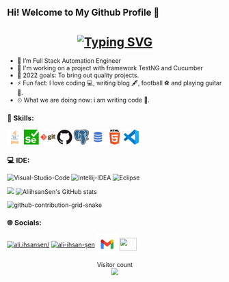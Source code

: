 
  ## Hi! Welcome to My Github Profile 👋

  
  <h1 align="center">
     <a href="https://git.io/typing-svg">
                <img src="https://readme-typing-svg.herokuapp.com?font=Fira+Code&pause=1000&width=435&lines=Full+Stack+Automation+Engineer!;Ali+%C4%B0hsan+%C5%9Een" alt="Typing SVG" /></a>
  </h1>

- 🔭 I’m Full Stack Automation Engineer                                                                            
- 🌱 I'm working on a project with framework TestNG and Cucumber
- 💪 2022 goals: To bring out quality projects.
- ⚡ Fun fact: I love coding 💻, writing blog 🖋️, football ⚽ and playing guitar 🎸. 
- ⏲ What we are doing now: i am writing code 🚀.                                                                                                                                   

### 🚀 Skills:

[<img height="35" width="35" src="https://raw.githubusercontent.com/github/explore/5b3600551e122a3277c2c5368af2ad5725ffa9a1/topics/java/java.png">][java]
[<img height="35" width="35" src="https://raw.githubusercontent.com/github/explore/5b3600551e122a3277c2c5368af2ad5725ffa9a1/topics/selenium/selenium.png">][selenium]
<img height="35" width="35" src="https://raw.githubusercontent.com/github/explore/5b3600551e122a3277c2c5368af2ad5725ffa9a1/topics/git/git.png">
[<img height="35" width="35" src="https://raw.githubusercontent.com/github/explore/5b3600551e122a3277c2c5368af2ad5725ffa9a1/topics/github/github.png">][github]
[<img width="35" src="https://raw.githubusercontent.com/github/explore/80688e429a7d4ef2fca1e82350fe8e3517d3494d/topics/postgresql/postgresql.png" />][postgresql]
[<img width="35" src="https://raw.githubusercontent.com/github/explore/80688e429a7d4ef2fca1e82350fe8e3517d3494d/topics/sql/sql.png" />][sql]
[<img height="35" width="35" src="https://raw.githubusercontent.com/github/explore/5b3600551e122a3277c2c5368af2ad5725ffa9a1/topics/html/html.png">][html]
[<img width="35" src="https://raw.githubusercontent.com/github/explore/80688e429a7d4ef2fca1e82350fe8e3517d3494d/topics/visual-studio-code/visual-studio-code.png" />][vsCode]


[vsCode]: https://code.visualstudio.com/
[java]: https://www.java.com/
[selenium]: https://www.selenium.dev/
[postgresql]: https://www.postgresql.org/
[sql]: https://www.w3schools.com/sql/
[html]: https://www.w3schools.com/html/
[github]: https://https://github.com/AliihsanSen

### 💻 IDE:
![Visual-Studio-Code](https://img.shields.io/badge/Visual_Studio_Code-0078D4?style=for-the-badge&logo=visual%20studio%20code&logoColor=white)
![Intellij-IDEA](https://img.shields.io/badge/IntelliJ_IDEA-000000.svg?style=for-the-badge&logo=intellij-idea&logoColor=white)
![Eclipse](https://img.shields.io/badge/Eclipse-2C2255?style=for-the-badge&logo=eclipse&logoColor=white
)



<img src="walking-code.gif" width="auto">   ![AliihsanSen's GitHub stats](https://github-readme-stats.vercel.app/api?username=AliihsanSen&theme=dark&show_icons=true)



![github-contribution-grid-snake](https://user-images.githubusercontent.com/111094912/192098018-b1d8de39-fbc5-4831-aad0-177a57021cb1.gif)



### 🌐 Socials:
<a href="https://instagram.com/ali.ihsansen/" target="blank"><img align="center" src="https://raw.githubusercontent.com/rahuldkjain/github-profile-readme-generator/master/src/images/icons/Social/instagram.svg" alt="ali.ihsansen/" height="30" width="40" /></a> 
<a href="https://linkedin.com/in/ali-ihsan-şen-b28093126" target="blank"><img align="center" src="https://raw.githubusercontent.com/rahuldkjain/github-profile-readme-generator/master/src/images/icons/Social/linked-in-alt.svg" alt="ali-ihsan-şen" height="30" width="40" /></a>
<a href="mailto:av.aliihsansen@gmail.com" target="blank"><img align="center" src="https://github.com/timche/gmail-desktop/blob/main/media/icon.svg" alt="Ali İhsan Şen" height="50" width="50" /></a>
<a href="https://app.patika.dev/ihsansen" target="blank" rel=”noopener”><img align="center" src="https://global-uploads.webflow.com/6097e0eca1e87557da031fef/609859a191abe5d64b17fed3_Patika%20logo-p-500.png" height="30" width="40" /></a>



  <p align="center"> 
  Visitor count<br>
   <img src="https://profile-counter.glitch.me/AliihsanSen/count.svg" />
</p>


